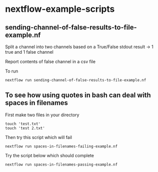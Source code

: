 
# nextflow-example-scripts

## sending-channel-of-false-results-to-file-example.nf

Split a channel into two channels based on a True/False stdout result 
-> 1 true and 1 false channel

Report contents of false channel in a csv file

To run 

```shell
nextflow run sending-channel-of-false-results-to-file-example.nf
```

## To see how using quotes in bash can deal with spaces in filenames 

First make two files in your directory 

```shell
touch 'test.txt'
touch 'test 2.txt'
```

Then try this script which will fail 

```shell
nextflow run spaces-in-filenames-failing-example.nf 
```

Try the script below which should complete


```shell
nextflow run spaces-in-filenames-passing-example.nf
```
